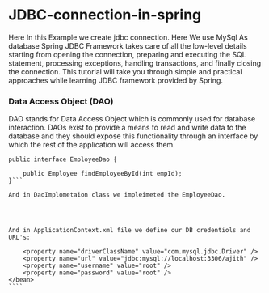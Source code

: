 # JDBC-connection-in-spring

Here In this Example we create jdbc connection.
Here We use MySql As database
Spring JDBC Framework takes care of all the low-level details starting from opening the connection, preparing and executing the SQL statement, processing exceptions, handling transactions, and finally closing the connection. This tutorial will take you through simple and practical approaches while learning JDBC framework provided by Spring.

### Data Access Object (DAO)
DAO stands for Data Access Object which is commonly used for database interaction. DAOs exist to provide a means to read and write data to the database and they should expose this functionality through an interface by which the rest of the application will access them.

```
public interface EmployeeDao {

    public Employee findEmployeeById(int empId);
}```

And in DaoImplometaion class we impleimeted the EmployeeDao.




And in ApplicationContext.xml file we define our DB credentiols and URL's:

```
 <bean id="dataSource"
          class="org.springframework.jdbc.datasource.DriverManagerDataSource">

        <property name="driverClassName" value="com.mysql.jdbc.Driver" />
        <property name="url" value="jdbc:mysql://localhost:3306/ajith" />
        <property name="username" value="root" />
        <property name="password" value="root" />
    </bean>
    ````
    
    
